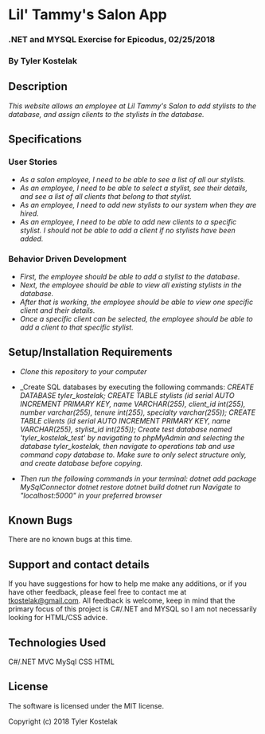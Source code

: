 # Lil' Tammy's Salon App

### .NET and MYSQL Exercise for Epicodus, 02/25/2018
### By Tyler Kostelak

## Description
_This website allows an employee at Lil Tammy's Salon to add stylists to the database, and assign clients to the stylists in the database._

## Specifications
### User Stories

* _As a salon employee, I need to be able to see a list of all our stylists._
* _As an employee, I need to be able to select a stylist, see their details, and see a list of all clients that belong to that stylist._
* _As an employee, I need to add new stylists to our system when they are hired._
* _As an employee, I need to be able to add new clients to a specific stylist. I should not be able to add a client if no stylists have been added._

### Behavior Driven Development

* _First, the employee should be able to add a stylist to the database._
* _Next, the employee should be able to view all existing stylists in the database._
* _After that is working, the employee should be able to view one specific client and their details._
* _Once a specific client can be selected, the employee should be able to add a client to that specific stylist._

## Setup/Installation Requirements
* _Clone this repository to your computer_
* _Create SQL databases by executing the following commands:
  _CREATE DATABASE tyler_kostelak;_
 _CREATE TABLE stylists (id serial AUTO INCREMENT PRIMARY KEY,  name VARCHAR(255), client_id	int(255), number	varchar(255), tenure	int(255), specialty	varchar(255));_
_CREATE TABLE clients (id serial AUTO INCREMENT PRIMARY KEY, name VARCHAR(255), stylist_id	int(255));_
_Create test database named 'tyler_kostelak_test' by navigating to phpMyAdmin and selecting the database tyler_kostelak, then navigate to operations tab and use command copy database to. Make sure to only select structure only, and create database before copying._

* _Then run the following commands in your terminal:_
_dotnet add package MySqlConnector_
_dotnet restore_
_dotnet build_
_dotnet run_
_Navigate to "localhost:5000" in your preferred browser_

## Known Bugs
There are no known bugs at this time.

## Support and contact details
If you have suggestions for how to help me make any additions, or if you have other feedback, please feel free to contact me at tkostelak@gmail.com. All feedback is welcome, keep in mind that the primary focus of this project is C#/.NET and MYSQL so I am not necessarily looking for HTML/CSS advice.

## Technologies Used
C#/.NET MVC
MySql
CSS
HTML

## License
The software is licensed under the MIT license.

Copyright (c) 2018 Tyler Kostelak
